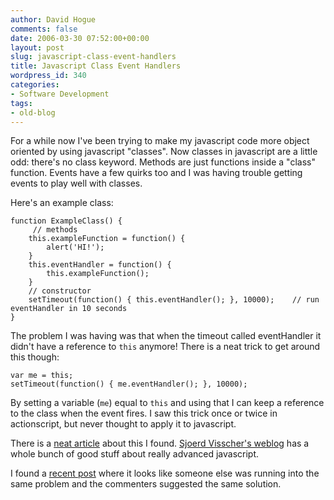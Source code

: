 ```yaml
---
author: David Hogue
comments: false
date: 2006-03-30 07:52:00+00:00
layout: post
slug: javascript-class-event-handlers
title: Javascript Class Event Handlers
wordpress_id: 340
categories:
- Software Development
tags:
- old-blog
---
```


For a while now I've been trying to make my javascript code more object oriented by using javascript "classes".  Now classes in javascript are a little odd: there's no class keyword.  Methods are just functions inside a "class" function.  Events have a few quirks too and I was having trouble getting events to play well with classes.

Here's an example class:

    
    function ExampleClass() {
         // methods
        this.exampleFunction = function() {
            alert('HI!');
        }
        this.eventHandler = function() {
            this.exampleFunction();
        }
        // constructor
        setTimeout(function() { this.eventHandler(); }, 10000);    // run eventHandler in 10 seconds
    }



The problem I was having was that when the timeout called eventHandler it didn't have a reference to `this` anymore!  There is a neat trick to get around this though:


    
    var me = this;
    setTimeout(function() { me.eventHandler(); }, 10000);



By setting a variable (`me`) equal to `this` and using that I can keep a reference to the class when the event fires.  I saw this trick once or twice in actionscript, but never thought to apply it to javascript.

There is a [neat article](http://w3future.com/html/stories/callbacks.xml) about this I found.  [Sjoerd Visscher's weblog](http://w3future.com/weblog/) has a whole bunch of good stuff about really advanced javascript.

I found a [recent post](http://west-wind.com/weblog/posts/5033.aspx) where it looks like someone else was running into the same problem and the commenters suggested the same solution.


